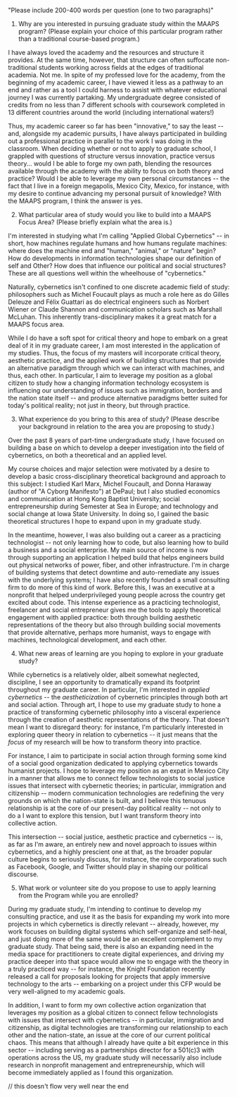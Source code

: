 "Please include 200-400 words per question (one to two paragraphs)"

1. Why are you interested in pursuing graduate study within the MAAPS program? (Please explain your choice of this particular program rather than a traditional course-based program.)

I have always loved the academy and the resources and structure it provides. At the same time, however, that structure can often suffocate non-traditional students working across fields at the edges of traditional academia. Not me. In spite of my professed love for the academy, from the beginning of my academic career, I have viewed it less as a pathway to an end and rather as a tool I could harness to assist with whatever educational journey I was currently partaking. My undergraduate degree consisted of credits from no less than 7 different schools with coursework completed in 13 different countries around the world (including international waters!)

Thus, my academic career so far has been "innovative," to say the least -- and, alongside my academic pursuits, I have always participated in building out a professional practice in parallel to the work I was doing in the classroom. When deciding whether or not to apply to graduate school, I grappled with questions of structure versus innovation, practice versus theory... would I be able to forge my own path, blending the resources available through the academy with the ability to focus on both theory and practice? Would I be able to leverage my own personal circumstances -- the fact that I live in a foreign megapolis, Mexico City, Mexico, for instance, with my desire to continue advancing my personal pursuit of knowledge? With the MAAPS program, I think the answer is yes.

2. What particular area of study would you like to build into a MAAPS Focus Area? (Please briefly explain what the area is.)


I'm interested in studying what I'm calling "Applied Global Cybernetics" -- in short, how machines regulate humans and how humans regulate machines: where does the machine end and "human," "animal," or "nature" begin? How do developments in information technologies shape our definition of self and Other? How does that influence our political and social structures? These are all questions well within the wheelhouse of "cybernetics." 

Naturally, cybernetics isn't confined to one discrete academic field of study: philosophers such as Michel Foucault plays as much a role here as do Gilles Deleuze and Félix Guattari as do electrical engineers such as Norbert Wiener or Claude Shannon and communication scholars such as Marshall McLuhan. This inherently trans-disciplinary makes it a great match for a MAAPS focus area.

While I do have a soft spot for critical theory and hope to embark on a great deal of it in my graduate career,  I am most interested in the application of my studies. Thus, the focus of my masters will incorporate critical theory, aesthetic practice, and the applied work of building structures that provide an alternative paradigm through which we can interact with machines, and thus, each other. In particular, I aim to leverage my position as a global citizen to study how a changing information technology ecosystem is influencing our understanding of issues such as immigration, borders and the nation state itself -- and produce alternative paradigms better suited for today's political reality; not just in theory, but through practice.

3. What experience do you bring to this area of study? (Please describe your background in relation to the area you are proposing to study.)

Over the past 8 years of part-time undergraduate study, I have focused on building a base on which to develop a deeper investigation into the field of cybernetics, on both a theoretical and an applied level.

My course choices and major selection were motivated by a desire to develop a basic cross-disciplinary theoretical background and approach to this subject: I studied Karl Marx, Michel Foucault, and Donna Haraway (author of "A Cyborg Manifesto") at DePaul; but I also studied economics and communication at Hong Kong Baptist University; social entrepreneurship during Semester at Sea in Europe; and technology and social change at Iowa State University. In doing so, I gained the basic theoretical structures I hope to expand upon in my graduate study. 

In the meantime, however, I was also building out a career as a practicing technologist -- not only learning how to code, but also learning how to build a business and a social enterprise. My main source of income is now through supporting an application I helped build that helps engineers build out physical networks of power, fiber, and other infrastructure. I'm in charge of building systems that detect downtime and auto-remediate any issues with the underlying systems; I have also recently founded a small consulting firm to do more of this kind of work. Before this, I was an executive at a nonprofit that helped underprivileged young people across the country get excited about code. This intense experience as a practicing technologist, freelancer and social entrepreneur gives me the tools to apply theoretical engagement with applied practice: both through building aesthetic representations of the theory but also through building social movements that provide alternative, perhaps more humanist, ways to engage with machines, technological development, and each other.

4. What new areas of learning are you hoping to explore in your graduate study?

While cybernetics is a relatively older, albeit somewhat neglected, discipline, I see an opportunity to dramatically expand its footprint throughout my graduate career. In particular, I'm interested in *applied cybernetics* -- the *aestheticization* of cybernetic principles through both art and social action. Through art, I hope to use my graduate study to hone a practice of transforming cybernetic philosophy into a visceral experience through the creation of aesthetic representations of the theory. That doesn't mean I want to disregard theory: for instance, I'm particularly interested in exploring queer theory in relation to cybernetics -- it just means that the *focus* of my research will be how to transform theory into practice.

For instance, I aim to participate in social action through forming some kind of a social good organization dedicated to applying cybernetics towards humanist projects. I hope to leverage my position as an expat in Mexico City in a manner that allows me to connect fellow technologists to social justice issues that intersect with cybernetic theories; in particular, immigration and citizenship -- modern communication technologies are redefining the very grounds on which the nation-state is built, and I believe this tenuous relationship is at the core of our present-day political reality  -- not only to do a I want to explore this tension, but I want transform theory into collective action. 

This intersection -- social justice, aesthetic practice and cybernetics -- is, as far as I'm aware, an entirely new and novel approach to issues within cybernetics, and a highly prescient one at that, as the broader popular culture begins to seriously discuss, for instance, the role corporations such as Facebook, Google, and Twitter should play in shaping our political discourse. 

5. What work or volunteer site do you propose to use to apply learning from the Program while you are enrolled?

During my graduate study, I'm intending to continue to develop my consulting practice, and use it as the basis for expanding my work into more projects in which cybernetics is directly relevant -- already, however, my work focuses on building digital systems which self-organize and self-heal, and just doing more of the same would be an excellent complement to my graduate study. That being said, there is also an expanding need in the media space for practitioners to create digital experiences, and driving my practice deeper into that space would allow me to engage with the theory in a truly practiced way -- for instance, the Knight Foundation recently released a call for proposals looking for projects that apply immersive technology to the arts -- embarking on a project under this CFP would be very well-aligned to my academic goals.

In addition, I want to form my own collective action organization that leverages my position as a global citizen to connect fellow technologists with issues that intersect with cybernetics -- in particular, immigration and citizenship, as digital technologies are transforming our relationship to each other and the nation-state, an issue at the core of our current political chaos. This means that although I already have quite a bit experience in this sector -- including serving as a partnerships director for a 501(c)3 with operations across the US, my graduate study will necessarily also include research in nonprofit management and entrepreneurship, which will become immediately applied as I found this organization. 

// this doesn't flow very well near the end